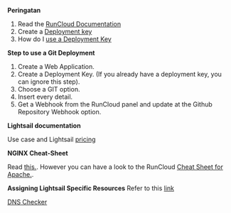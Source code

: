 **Peringatan**
1. Read the [RunCloud Documentation](https://runcloud.io/docs/guide/server-management/getting-started)
2. Create a [Deployment key](https://manage.runcloud.dev/servers/642/deploymentkeys)
3. How do I [use a Deployment Key](https://runcloud.io/knowledgebase/articles/web-application/how-do-i-use-a-deployment-key#:~:text=In%20RunCloud%20panel%2C%20head%20to)

**Step to use a Git Deployment**
1. Create a Web Application.
2. Create a Deployment Key. (If you already have a deployment key, you can ignore this step).
3. Choose a GIT option.
4. Insert every detail.
5. Get a Webhook from the RunCloud panel and update at the Github Repository Webhook option.

**Lightsail documentation**

Use case and Lightsail [pricing](https://aws.amazon.com/lightsail/pricing/)

**NGINX Cheat-Sheet**

Read [this.](https://runcloud.io/docs/guide/cheat-sheets/nginx). However you can have a look to the RunCloud [Cheat Sheet for Apache.](https://runcloud.io/docs/guide/cheat-sheets/apache).

**Assigning Lightsail Specific Resources**
Refer to this [link](https://www.webhostingforbeginners.net/how-to-setup-aws-iam-lightsail-user-and-permissions/)

[DNS Checker](https://dnschecker.org/#NS/setajul.xyz)